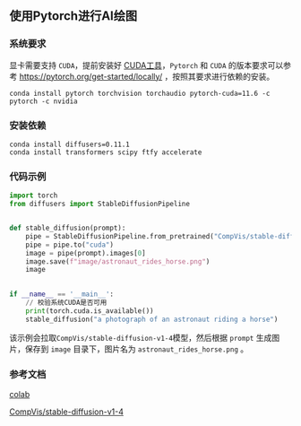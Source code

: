 ## 使用Pytorch进行AI绘图

### 系统要求

显卡需要支持 `CUDA`，提前安装好 [CUDA工具](https://developer.nvidia.com/cuda-toolkit-archive)，`Pytorch` 和 `CUDA` 的版本要求可以参考 https://pytorch.org/get-started/locally/ ，按照其要求进行依赖的安装。

```
conda install pytorch torchvision torchaudio pytorch-cuda=11.6 -c pytorch -c nvidia
```

### 安装依赖

```
conda install diffusers=0.11.1
conda install transformers scipy ftfy accelerate
```

### 代码示例

```python
import torch
from diffusers import StableDiffusionPipeline


def stable_diffusion(prompt):
    pipe = StableDiffusionPipeline.from_pretrained("CompVis/stable-diffusion-v1-4", torch_dtype=torch.float16)
    pipe = pipe.to("cuda")
    image = pipe(prompt).images[0]
    image.save(f"image/astronaut_rides_horse.png")
    image

    
if __name__ == '__main__':
    // 校验系统CUDA是否可用
    print(torch.cuda.is_available())
    stable_diffusion("a photograph of an astronaut riding a horse")
```

该示例会拉取`CompVis/stable-diffusion-v1-4`模型，然后根据 `prompt` 生成图片，保存到 `image` 目录下，图片名为 `astronaut_rides_horse.png` 。



### 参考文档

[colab](https://colab.research.google.com/github/huggingface/notebooks/blob/main/diffusers/stable_diffusion.ipynb#scrollTo=yEErJFjlrSWS)

[CompVis/stable-diffusion-v1-4](https://huggingface.co/CompVis/stable-diffusion-v1-4)
